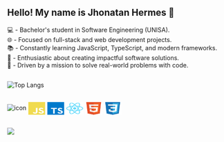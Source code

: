 ## Hello! My name is Jhonatan Hermes 👋


💻 - Bachelor's student in Software Engineering (UNISA).  
🌐 - Focused on full-stack and web development projects.  
📚 - Constantly learning JavaScript, TypeScript, and modern frameworks.  
🌟 - Enthusiastic about creating impactful software solutions.  
🎯 - Driven by a mission to solve real-world problems with code.    


##

![Top Langs](https://github-readme-stats.vercel.app/api/top-langs/?username=JhonatanHermes&layout=compact)

<div style="display: inline_block"><br>
  <img src="https://techstack-generator.vercel.app/java-icon.svg" alt="icon" width="40" height="40" />
  <img align="center" alt="Rafa-Js" height="30" width="40" src="https://raw.githubusercontent.com/devicons/devicon/master/icons/javascript/javascript-plain.svg">
  <img align="center" alt="Rafa-Ts" height="30" width="40" src="https://raw.githubusercontent.com/devicons/devicon/master/icons/typescript/typescript-plain.svg">
  <img align="center" alt="Rafa-React" height="30" width="40" src="https://raw.githubusercontent.com/devicons/devicon/master/icons/react/react-original.svg">
  <img align="center" alt="Rafa-HTML" height="30" width="40" src="https://raw.githubusercontent.com/devicons/devicon/master/icons/html5/html5-original.svg">
  <img align="center" alt="Rafa-CSS" height="30" width="40" src="https://raw.githubusercontent.com/devicons/devicon/master/icons/css3/css3-original.svg">
</div>

##

<div> 
  <a href="https://www.linkedin.com/in/jhonatan-lucco-952351205/" target="_blank"><img src="https://img.shields.io/badge/-LinkedIn-%230077B5?style=for-the-badge&logo=linkedin&logoColor=white" target="_blank"></a> 
  
</div>
